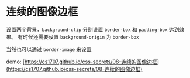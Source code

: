 # 连续的图像边框

设置两个背景，`background-clip` 分别设置 `border-box` 和 `padding-box` 达到效果。 有时候还需要设置 `background-origin` 为 `border-box`

当然也可以通过 `border-image` 来设置

demo: [https://cs1707.github.io/css-secrets/08-连续的图像边框](https://cs1707.github.io/css-secrets/08-连续的图像边框)
